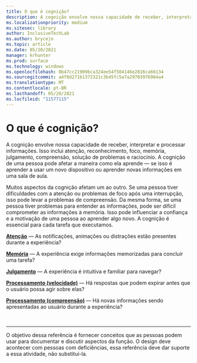 ```yaml
---
title: O que é cognição?
description: A cognição envolve nossa capacidade de receber, interpretar e processar informações.
ms.localizationpriority: medium
ms.sitesec: library
author: InclusiveTechLab
ms.author: brycejo
ms.topic: article
ms.date: 05/20/2021
manager: krhunter
ms.prod: surface
ms.technology: windows
ms.openlocfilehash: 0b47cc21909bca324ee54f504146e2816ca66134
ms.sourcegitcommit: a4f8d271b1372321c3b45fc5a7a29703976964a4
ms.translationtype: MT
ms.contentlocale: pt-BR
ms.lasthandoff: 05/20/2021
ms.locfileid: "11577115"
---
```

# <a name="what-is-cognition"></a>O que é cognição?

A cognição envolve nossa capacidade de receber, interpretar e processar informações. Isso inclui atenção, reconhecimento, foco, memória, julgamento, compreensão, solução de problemas e raciocínio. A cognição de uma pessoa pode afetar a maneira como ela aprende — se isso é aprender a usar um novo dispositivo ou aprender novas informações em uma sala de aula.

Muitos aspectos da cognição afetam um ao outro. Se uma pessoa tiver dificuldades com a atenção ou problemas de foco após uma interrupção, isso pode levar a problemas de compreensão. Da mesma forma, se uma pessoa tiver problemas para entender as informações, pode ser difícil comprometer as informações à memória. Isso pode influenciar a confiança e a motivação de uma pessoa ao aprender algo novo. A cognição é essencial para cada tarefa que executamos.

**[Atenção](cognition-attention.md)** &mdash; As notificações, animações ou distrações estão presentes durante a experiência?

**[Memória](cognition-memory.md)** &mdash; A experiência exige informações memorizadas para concluir uma tarefa?

**[Julgamento](cognition-judgment.md)** &mdash; A experiência é intuitiva e familiar para navegar?

**[Processamento (velocidade)](cognition-processing-speed.md)** &mdash; Há respostas que podem expirar antes que o usuário possa agir sobre elas?

**[Processamento (compreensão)](cognition-processing-comprehension.md)** &mdash; Há novas informações sendo apresentadas ao usuário durante a experiência?


&nbsp;

[comment]: # (Instrução Footer)
___
O objetivo dessa referência é fornecer conceitos que as pessoas podem usar para documentar e discutir aspectos da função. O design deve acontecer com pessoas com deficiências, essa referência deve dar suporte a essa atividade, não substituí-la. 
